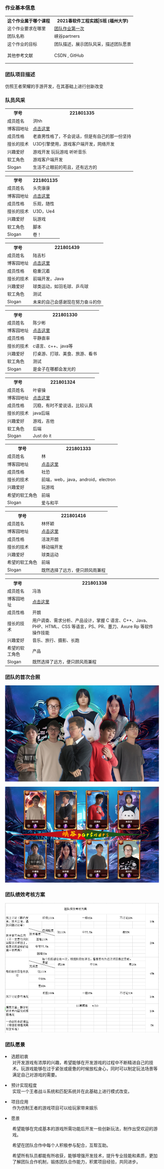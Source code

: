 ### 作业基本信息
<table>
    <tr>
        <th>这个作业属于哪个课程</th>
        <th>
            <a href="https://edu.cnblogs.com/campus/fzu/FZUSESPR21" style="text-decoration:none;">2021春软件工程实践|S班</a>
            <a href="https://edu.cnblogs.com/campus/fzu" style="text-decoration:none;">(福州大学)</a>
        </th>
    </tr>
    <tr>
        <td>这个作业要求在哪里</td>
        <td>
            <a href="https://edu.cnblogs.com/campus/fzu/FZUSESPR21/homework/11847">团队作业第一次</a>
        </td>
    </tr>
    <tr>
        <td>团队名称</td>
        <td>
            峡谷partners
        </td>
    </tr>
    <tr>
        <td>这个作业的目标</td>
        <td>
            团队描述，展示团队风采，描述团队愿景
        </td>
    </tr>
    <tr>
        <td>其他参考文献</td>
        <td>
            <a href="https://www.csdn.net/" style="text-decoration:none;">CSDN</a>
            <p style="display:inline-block;">,</p>
            <a href="https://github.com/" style="text-decoration:none;">GitHub</a>
        </td>
    </tr>
</table>

### 团队项目描述
仿照王者荣耀的手游开发，在其基础上进行创新改变

### 队员风采
<table>
<tr>
<th>学号</th>
<th>221801335</th>
</tr>
<tr>
<td>成员姓名</td>
<td>洪hh</td>
</tr>
<tr>
<td>博客园地址</td>
<td><a href="www.cnblogs.com">点击这里</a></td>
</tr>
<tr>
<td>成员性格</td>
<td>老直男性格了，不会说话，但是有自己的那一份坚持</td>
</tr>
<tr>
<td>擅长的技术</td>
<td>U3D引擎使用，游戏客户端开发，网络开发</td>
</tr>
<tr>
<td>兴趣爱好</td>
<td>游戏开发  玩玩游戏  听听音乐</td>
</tr>
<tr>
<td>软工角色</td>
<td>游戏客户端开发</td>
</tr>
<tr>
<td>Slogan</td>
<td>生活不止眼前的苟且，还有远方的</td>
</tr>
</table>

<table>
<tr>
<th>学号</th>
<th>221801135</th>
</tr>
<tr>
<td>成员姓名</td>
<td>头壳康康</td>
</tr>
<tr>
<td>博客园地址</td>
<td><a href="https://home.cnblogs.com/u/Flutpiggip">点击这里</a></td>
</tr>
<tr>
<td>成员性格</td>
<td>乐观，随性</td>
</tr>
<tr>
<td>擅长的技术</td>
<td>U3D，Ue4</td>
</tr>
<tr>
<td>兴趣爱好</td>
<td>玩游戏</td>
</tr>
<tr>
<td>软工角色</td>
<td>脚本</td>
</tr>
<tr>
<td>Slogan</td>
<td>卷！</td>
</tr>
</table>

<table>
<tr>
<th>学号</th>
<th>221801439</th>
</tr>
<tr>
<td>成员姓名</td>
<td>陆吉杉</td>
</tr>
<tr>
<td>博客园地址</td>
<td><a href="https://www.cnblogs.com/liliku/">点击这里</a></td>
</tr>
<tr>
<td>成员性格</td>
<td>稳重沉着</td>
</tr>
<tr>
<td>擅长的技术</td>
<td>前端开发，Java</td>
</tr>
<tr>
<td>兴趣爱好</td>
<td>球类运动，如羽毛球、乒乓球</td>
</tr>
<tr>
<td>软工角色</td>
<td>测试</td>
</tr>
<tr>
<td>Slogan</td>
<td>未来的自己会感谢现在努力奋斗的你</td>
</tr>
</table>

<table>
<tr>
<th>学号</th>
<th>221801330</th>
</tr>
<tr>
<td>成员姓名</td>
<td>陈少彬</td>
</tr>
<tr>
<td>博客园地址</td>
<td><a href="https://www.cnblogs.com/weirdo123/">点击这里</a></td>
</tr>
<tr>
<td>成员性格</td>
<td>平静直率</td>
</tr>
<tr>
<td>擅长的技术</td>
<td>c语言、c++、java等</td>
</tr>
<tr>
<td>兴趣爱好</td>
<td>打桌游、打球、美食、旅游、看书</td>
</tr>
<tr>
<td>软工角色</td>
<td>测试</td>
</tr>
<tr>
<td>Slogan</td>
<td>是金子在哪都会发光的</td>
</tr>
</table>

<table>
<tr>
<th>学号</th>
<th>221801324</th>
</tr>
<tr>
<td>成员姓名</td>
<td>叶睿操</td>
</tr>
<tr>
<td>博客园地址</td>
<td><a href="https://www.cnblogs.com/boy-nextdoor/">点击这里</a></td>
</tr>
<tr>
<td>成员性格</td>
<td>沉稳，有时不爱说话，比较认真</td>
</tr>
<tr>
<td>擅长的技术</td>
<td>java后端</td>
</tr>
<tr>
<td>兴趣爱好</td>
<td>游戏，吉他</td>
</tr>
<tr>
<td>软工角色</td>
<td>后端</td>
</tr>
<tr>
<td>Slogan</td>
<td>Just do it</td>
</tr>
</table>

<table>
<tr>
<th>学号</th>
<th>221801333</th>
</tr>
<tr>
<td>成员姓名</td>
<td>林</td>
</tr>
<tr>
<td>博客园地址</td>
<td><a href="https://www.cnblogs.com/040lsl/">点击这里</a></td>
</tr>
<tr>
<td>成员性格</td>
<td>社恐</td>
</tr>
<tr>
<td>擅长的技术</td>
<td>前端，web，java，android，electron</td>
</tr>
<tr>
<td>兴趣爱好</td>
<td>玩游戏</td>
</tr>
<tr>
<td>希望的软工角色</td>
<td>前端</td>
</tr>
<tr>
<td>Slogan</td>
<td>爱与和平</td>
</tr>
</table>

<table>
<tr>
<th>学号</th>
<th>221801416</th>
</tr>
<tr>
<td>成员姓名</td>
<td>林怀颖</td>
</tr>
<tr>
<td>博客园地址</td>
<td><a href="https://www.cnblogs.com/linghuaiying/">点击这里</a></td>
</tr>
<tr>
<td>成员性格</td>
<td>活泼开朗</td>
</tr>
<tr>
<td>擅长的技术</td>
<td>移动端开发</td>
</tr>
<tr>
<td>兴趣爱好</td>
<td>球类运动</td>
</tr>
<tr>
<td>希望的软工角色</td>
<td>前端</td>
</tr>
<tr>
<td>Slogan</td>
<td>既然选择了远方，便只顾风雨兼程</td>
</tr>
</table>

<table>
<tr>
<th>学号</th>
<th>221801338</th>
</tr>
<tr>
<td>成员姓名</td>
<td>冯浩</td>
</tr>
<tr>
<td>博客园地址</td>
<td><a href="https://www.cnblogs.com/fenghaohao/">点击这里</a></td>
</tr>
<tr>
<td>成员性格</td>
<td>开朗</td>
</tr>
<tr>
<td>擅长的技术</td>
<td>用户调查、需求分析、产品设计，掌握 C 语言、C++、Java、PHP、HTML、CSS 等语言，PS、PR、墨刀、Axure Rp 等软件操作技能</td>
</tr>
<tr>
<td>兴趣爱好</td>
<td>音乐、旅行、摄影、长跑</td>
</tr>
<tr>
<td>希望的软工角色</td>
<td>产品</td>
</tr>
<tr>
<td>Slogan</td>
<td>既然选择了远方，便只顾风雨兼程</td>
</tr>
</table>

### 团队的首次合照

![我们的第一张合照](合照.png)

![对局开始](团队合照.png)
### 团队绩效考核方案

![团队绩效考核](方案.PNG)

### 团队愿景
<li>选题初衷
<ul>对开发游戏有浓厚的兴趣，希望能够在开发游戏的过程中不断精进自己的技术。玩游戏能够在过于紧张或疲惫的时候放松身心，同时可以制定玩法场景等满足自己对游戏的需要。</ul>
</li>

<li>预计实现程度
<ul>实现一个王者战斗系统和匹配系统并在此基础上进行模式改变。</ul>
</li>

<li>项目应用
<ul>作为仿制王者的游戏项目可以给玩家带来娱乐</ul>
</li>

<li>愿景
<ul>
<p>希望能够在完成基本的游戏所需功能后开发一些创新玩法，制作出受欢迎的游戏。</p>
<p>希望在团队合作中每个人积极参与配合，互帮互助。</p>
<p>希望所有队员都能有所收获，能够增强开发技术，提升专业技能和素质，更加了解团队合作机制，锻炼团队合作能力，积累项目经验，共同进步。</p>
</ul>
</li>